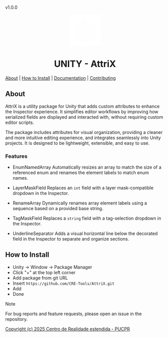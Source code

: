 v1.0.0
<p align="center">
    <img width="100" height="100" src="/Documentation~/logos/1024x.png" align="center" />
</p>

<h1 align="center">UNITY - AttriX</h1>

[About](#about) | [How to Install](#how-to-install) | <a href="/Documentation~/UserManual.md">Documentation</a> | <a href="/Documentation~/CONTRIBUTING.md">Contributing</a>

## About

AttriX is a utility package for Unity that adds custom attributes to enhance the Inspector experience. It simplifies editor workflows by improving how serialized fields are displayed and interacted with, without requiring custom editor scripts.

The package includes attributes for visual organization, providing a cleaner and more intuitive editing experience, and integrates seamlessly into Unity projects. It is designed to be lightweight, extensible, and easy to use.

### Features

- EnumNamedArray
  Automatically resizes an array to match the size of a referenced enum and renames the element labels to match enum names.

- LayerMaskField
  Replaces an `int` field with a layer mask-compatible dropdown in the Inspector.

- RenameArray
  Dynamically renames array element labels using a sequence based on a provided base string.

- TagMaskField
  Replaces a `string` field with a tag-selection dropdown in the Inspector.

- UnderlineSeparator
  Adds a visual horizontal line below the decorated field in the Inspector to separate and organize sections.

## How to Install

- Unity -> Window -> Package Manager  
- Click "+" at the top left corner  
- Add package from git URL  
- Insert `https://github.com/CRE-Tools/AttriX.git`
- Add  
- Done

> [!NOTE]
> For bug reports and feature requests, please open an issue in the repository.

[Copyright (c) 2025 Centro de Realidade estendida - PUCPR](LICENSE.md)
